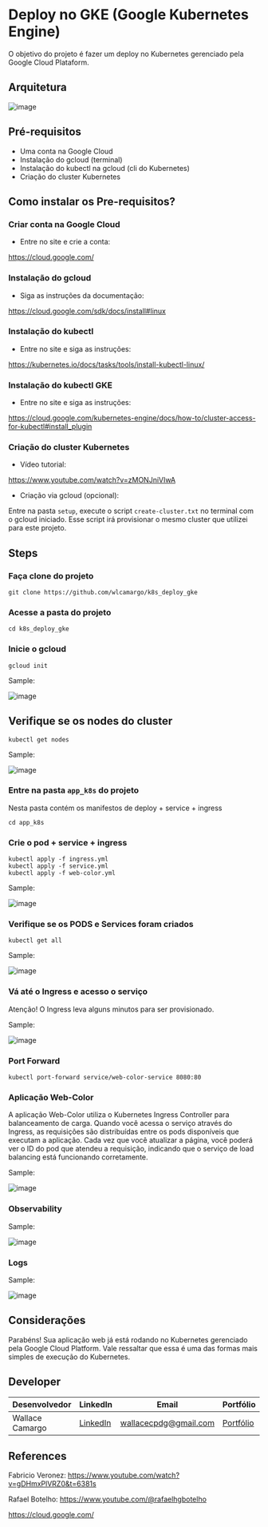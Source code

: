 # Deploy no GKE (Google Kubernetes Engine)

O objetivo do projeto é fazer um deploy no Kubernetes gerenciado pela Google Cloud Plataform.

## Arquitetura
![image](assets/architecture.png)


## Pré-requisitos
* Uma conta na Google Cloud
* Instalação do gcloud (terminal)
* Instalação do kubectl na gcloud (cli do Kubernetes)
* Criação do cluster Kubernetes

## Como instalar os Pre-requisitos?
### Criar conta na Google Cloud
* Entre no site e crie a conta:

https://cloud.google.com/

### Instalação do gcloud
* Siga as instruções da documentação:

https://cloud.google.com/sdk/docs/install#linux

### Instalação do kubectl
* Entre no site e siga as instruções:

https://kubernetes.io/docs/tasks/tools/install-kubectl-linux/

### Instalação do kubectl GKE
* Entre no site e siga as instruções:

https://cloud.google.com/kubernetes-engine/docs/how-to/cluster-access-for-kubectl#install_plugin

### Criação do cluster Kubernetes 
* Vídeo tutorial:

https://www.youtube.com/watch?v=zMONJniVIwA

* Criação via gcloud (opcional):

Entre na pasta ```setup```, execute o script ```create-cluster.txt``` no terminal com o gcloud iniciado. Esse script irá provisionar o mesmo cluster que utilizei para este projeto.


## Steps

### Faça clone do projeto
```
git clone https://github.com/wlcamargo/k8s_deploy_gke
```
### Acesse a pasta do projeto
```
cd k8s_deploy_gke
```
### Inicie o gcloud 
```
gcloud init
```
Sample:

![image](assets/gcloud_init.png)

## Verifique se os nodes do cluster
```
kubectl get nodes
```
Sample:

![image](assets/nodes.png)


### Entre na pasta ```app_k8s``` do projeto 
Nesta pasta contém os manifestos de deploy + service + ingress
```
cd app_k8s
```

### Crie o pod + service + ingress
```
kubectl apply -f ingress.yml
kubectl apply -f service.yml
kubectl apply -f web-color.yml
```
Sample:

![image](assets/apply.png)

### Verifique se os PODS e Services foram criados
```
kubectl get all
```
Sample:

![image](assets/get_all.png)

### Vá até o Ingress e acesso o serviço
Atenção! O Ingress leva alguns minutos para ser provisionado.

Sample:

![image](assets/ingress.png)

### Port Forward 
```
kubectl port-forward service/web-color-service 8080:80
```

### Aplicação Web-Color
A aplicação Web-Color utiliza o Kubernetes Ingress Controller para balanceamento de carga. Quando você acessa o serviço através do Ingress, as requisições são distribuídas entre os pods disponíveis que executam a aplicação. Cada vez que você atualizar a página, você poderá ver o ID do pod que atendeu a requisição, indicando que o serviço de load balancing está funcionando corretamente.

Sample:

![image](assets/web-color.png)

### Observability

Sample:

![image](assets/observability.png)

### Logs

Sample:

![image](assets/logs.png)

## Considerações
Parabéns! Sua aplicação web já está rodando no Kubernetes gerenciado pela Google Cloud Platform. Vale ressaltar que essa é uma das formas mais simples de execução do Kubernetes. 

## Developer
| Desenvolvedor      | LinkedIn                                   | Email                        | Portfólio                              |
|--------------------|--------------------------------------------|------------------------------|----------------------------------------|
| Wallace Camargo    | [LinkedIn](https://www.linkedin.com/in/wallace-camargo-35b615171/) | wallacecpdg@gmail.com        | [Portfólio](https://wlcamargo.github.io/)   |


## References

Fabricio Veronez: https://www.youtube.com/watch?v=gDHmxPlVRZ0&t=6381s

Rafael Botelho: https://www.youtube.com/@rafaelhgbotelho

https://cloud.google.com/



